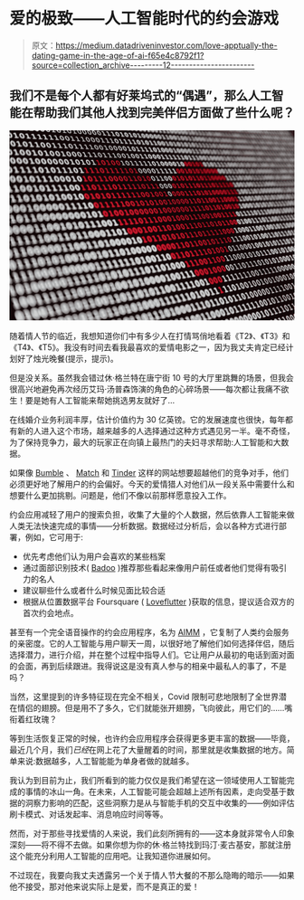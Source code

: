 # 爱的极致——人工智能时代的约会游戏

> 原文：<https://medium.datadriveninvestor.com/love-apptually-the-dating-game-in-the-age-of-ai-f65e4c8792f1?source=collection_archive---------12----------------------->

## 我们不是每个人都有好莱坞式的“偶遇”，那么人工智能在帮助我们其他人找到完美伴侣方面做了些什么呢？

![](img/fa49bed2121379a9825f5728c68200f0.png)

随着情人节的临近，我想知道你们中有多少人在打情骂俏地看着《T2》、《T3》和《T4》、《T5》。我没有时间去看我最喜欢的爱情电影之一，因为我丈夫肯定已经计划好了烛光晚餐(提示，提示)。

但是没关系。虽然我会错过休·格兰特在唐宁街 10 号的大厅里跳舞的场景，但我会很高兴地避免再次经历艾玛·汤普森饰演的角色的心碎场景——每次都让我痛不欲生！要是她有人工智能来帮她挑选男友就好了…

在线婚介业务利润丰厚，估计价值约为 30 亿英镑。它的发展速度也很快，每年都有新的人进入这个市场，越来越多的人选择通过这种方式遇见另一半。毫不奇怪，为了保持竞争力，最大的玩家正在向镇上最热门的夫妇寻求帮助:人工智能和大数据。

如果像 [Bumble](https://bumble.com/en/) 、 [Match](https://uk.match.com/?geo-redirection=www.match.com) 和 [Tinder](https://tinder.com/?lang=en-GB) 这样的网站想要超越他们的竞争对手，他们必须更好地了解用户的约会偏好。今天的爱情猎人对他们从一段关系中需要什么和想要什么更加挑剔。问题是，他们不像以前那样愿意投入工作。

约会应用减轻了用户的搜索负担，收集了大量的个人数据，然后依靠人工智能来做人类无法快速完成的事情——分析数据。数据经过分析后，会以各种方式进行部署，例如，它可用于:

*   优先考虑他们认为用户会喜欢的某些档案
*   通过面部识别技术( [Badoo](https://badoo.com/en/) )推荐那些看起来像用户前任或者他们觉得有吸引力的名人
*   建议聊些什么或者什么时候见面比较合适
*   根据从位置数据平台 Foursquare ( [Loveflutter](https://www.telegraph.co.uk/technology/2017/05/10/dating-app-will-read-tweets-find-personality-match/) )获取的信息，提议适合双方的首次约会地点。

甚至有一个完全语音操作的约会应用程序，名为 [AIMM](https://aimm.online/) ，它复制了人类约会服务的亲密度。它的人工智能与用户聊天一周，以很好地了解他们如何选择伴侣，随后选择潜力，进行介绍，并在整个过程中指导人们。它让用户从最初的电话到面对面的会面，再到后续跟进。我得说这是没有真人参与的相亲中最私人的事了，不是吗？

当然，这里提到的许多特征现在完全不相关，Covid 限制可悲地限制了全世界潜在情侣的翅膀。但是用不了多久，它们就能张开翅膀，飞向彼此，用它们的……嘴衔着红玫瑰？

等到生活恢复正常的时候，也许约会应用程序会获得更多更丰富的数据——毕竟，最近几个月，我们*已经*在网上花了大量醒着的时间，那里就是收集数据的地方。简单来说:数据越多，人工智能能为单身者做的就越多。

我认为到目前为止，我们所看到的能力仅仅是我们希望在这一领域使用人工智能完成的事情的冰山一角。在未来，人工智能可能会超越上述所有因素，走向受基于数据的洞察力影响的匹配，这些洞察力是从与智能手机的交互中收集的——例如评估刷卡模式、对话发起率、消息响应时间等等。

然而，对于那些寻找爱情的人来说，我们此刻所拥有的——这本身就非常令人印象深刻——将不得不去做。如果你想为你的休·格兰特找到玛汀·麦古基安，那就注册这个能充分利用人工智能的应用吧。让我知道你进展如何。

不过现在，我要向我丈夫透露另一个关于情人节大餐的不那么隐晦的暗示——如果他不接受，那对他来说实际上是爱，而不是真正的爱！